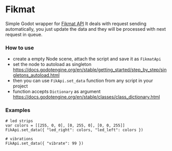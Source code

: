 # Fikmat
Simple Godot wrapper for [Fikmat API](https://github.com/fikmat/fikmat-api)
It deals with request sending automatically, you just update the data and they will be processed with next request in queue.

### How to use
- create a empty Node scene, attach the script and save it as `FikmatApi`
- set the node to autoload as singleton  
https://docs.godotengine.org/en/stable/getting_started/step_by_step/singletons_autoload.html
- then you can use `FikApi.set_data` function from any script in your project
- function accepts `Dictionary` as argument  
https://docs.godotengine.org/en/stable/classes/class_dictionary.html

### Examples
```
# led strips
var colors = [[255, 0, 0], [0, 255, 0], [0, 0, 255]]
FikApi.set_data({ "led_right": colors, "led_left": colors })

# vibrations
FikApi.set_data({ "vibrate": 99 })

```
